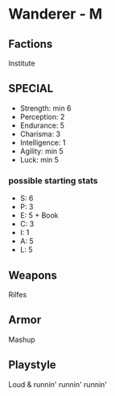 # Wanderer - M

## Factions

Institute

## SPECIAL

- Strength: min 6
- Perception: 2
- Endurance: 5
- Charisma: 3
- Intelligence: 1
- Agility: min 5
- Luck: min 5

### possible starting stats

- S: 6
- P: 3
- E: 5 + Book
- C: 3
- I: 1
- A: 5
- L: 5

## Weapons

Rilfes

## Armor

Mashup

## Playstyle

Loud & runnin' runnin' runnin'
